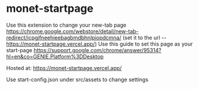 # monet-startpage

Use this extension to change your new-tab page https://chrome.google.com/webstore/detail/new-tab-redirect/icpgjfneehieebagbmdbhnlpiopdcmna/
(set it to the url --  https://monet-startpage.vercel.app/)
Use this guide to set this page as your start-page https://support.google.com/chrome/answer/95314?hl=en&co=GENIE.Platform%3DDesktop

Hosted at: https://monet-startpage.vercel.app/

Use start-config.json under src/assets to change settings
